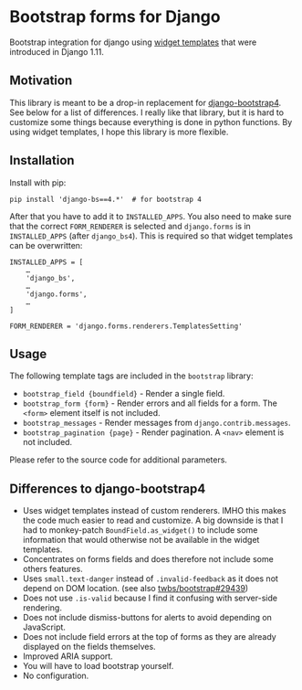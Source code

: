 Bootstrap forms for Django
==========================

Bootstrap integration for django using [widget templates] that were
introduced in Django 1.11.

Motivation
----------

This library is meant to be a drop-in replacement for [django-bootstrap4]. See
below for a list of differences. I really like that library, but it is hard to
customize some things because everything is done in python functions. By using
widget templates, I hope this library is more flexible.

Installation
------------

Install with pip:

    pip install 'django-bs==4.*'  # for bootstrap 4

After that you have to add it to `INSTALLED_APPS`. You also need to make sure
that the correct `FORM_RENDERER` is selected and `django.forms` is in
`INSTALLED_APPS` (after `django_bs4`). This is required so that widget
templates can be overwritten:

    INSTALLED_APPS = [
        …
        'django_bs',
        …
        'django.forms',
        …
    ]

    FORM_RENDERER = 'django.forms.renderers.TemplatesSetting'

Usage
-----

The following template tags are included in the `bootstrap` library:

-   `bootstrap_field {boundfield}` - Render a single field.
-   `bootstrap_form {form}` - Render errors and all fields for a form. The
    `<form>` element itself is not included.
-   `bootstrap_messages` - Render messages from `django.contrib.messages`.
-   `bootstrap_pagination {page}` - Render pagination. A `<nav>` element is not
    included.

Please refer to the source code for additional parameters.

Differences to django-bootstrap4
--------------------------------

-   Uses widget templates instead of custom renderers. IMHO this makes the code
    much easier to read and customize. A big downside is that I had to
    monkey-patch `BoundField.as_widget()` to include some information that
    would otherwise not be available in the widget templates.
-   Concentrates on forms fields and does therefore not include some others
    features.
-   Uses `small.text-danger` instead of `.invalid-feedback` as it does not
    depend on DOM location. (see also [twbs/bootstrap\#29439])
-   Does not use `.is-valid` because I find it confusing with server-side
    rendering.
-   Does not include dismiss-buttons for alerts to avoid depending on
    JavaScript.
-   Does not include field errors at the top of forms as they are already
    displayed on the fields themselves.
-   Improved ARIA support.
-   You will have to load bootstrap yourself.
-   No configuration.

[widget templates]: https://docs.djangoproject.com/en/stable/ref/forms/renderers/#overriding-built-in-widget-templates
[django-bootstrap4]: https://github.com/zostera/django-bootstrap4
[twbs/bootstrap\#29439]: https://github.com/twbs/bootstrap/issues/29439
